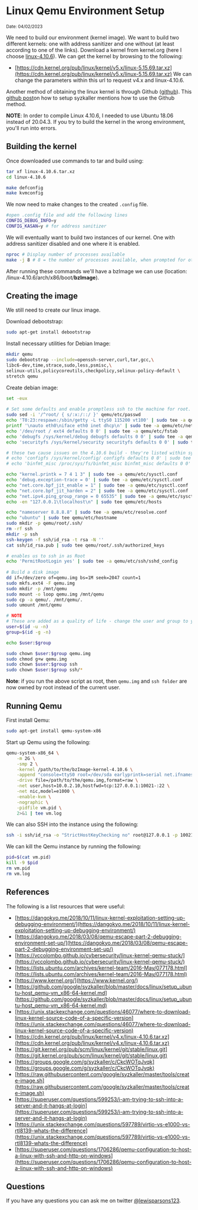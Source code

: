 # Linux Qemu Environment Setup
<sub>Date: 04/02/2023</sub>

We need to build our environment (kernel image). We want to build two different kernels: one with address sanitizer and one without (at least according to one of the links). Download a kernel from kernel.org (here I choose [linux-4.10.6](https://cdn.kernel.org/pub/linux/kernel/v4.x/linux-4.10.6.tar.xz)). We can get the kernel by browsing to the following:
- [https://cdn.kernel.org/pub/linux/kernel/v5.x/linux-5.15.69.tar.xz](https://cdn.kernel.org/pub/linux/kernel/v5.x/linux-5.15.69.tar.xz)
We can change the parameters within this url to request v4.x and linux-4.10.6. 

Another method of obtaining the linux kernel is through Github ([github](https://git.kernel.org/pub/scm/linux/kernel/git/stable/linux.git)). This [github post](https://github.com/google/syzkaller/blob/master/docs/linux/setup_ubuntu-host_qemu-vm_x86-64-kernel.md)on how to setup syzkaller mentions how to use the Github method.   

**NOTE**: In order to compile Linux 4.10.6, I needed to use Ubuntu 18.06 instead of 20.04.3. If you try to build the kernel in the wrong environment, you'll run into errors. 

## Building the kernel
Once downloaded use commands to tar and build using:
```bash
tar xf linux-4.10.6.tar.xz
cd linux-4.10.6

make defconfig
make kvmconfig
```

We now need to make changes to the created ```.config``` file. 
```bash
#open .config file and add the following lines
CONFIG_DEBUG_INFO=y
CONFIG_KASAN=y # for address sanitizer
```

We will eventually want to build two instances of our kernel. One with address sanitizer disabled and one where it is enabled.
```bash
nproc # Display number of processes available  
make -j 8 # 8 = the number of processes available, when prompted for other configuration options, choose default options for now
```

After running these commands we'll have a bzImage we can use (location: /linux-4.10.6/arch/x86/boot/**bzImage**). 

##  Creating the image
We still need to create our linux image.  

Download debootstrap:
```bash
sudo apt-get install debootstrap
```

Install necessary utilities for Debian Image:
```bash
mkdir qemu
sudo debootstrap --include=openssh-server,curl,tar,gcc,\
libc6-dev,time,strace,sudo,less,psmisc,\
selinux-utils,policycoreutils,checkpolicy,selinux-policy-default \
stretch qemu
```

Create debian image:
```bash
set -eux
 
# Set some defaults and enable promptless ssh to the machine for root.
sudo sed -i '/^root/ { s/:x:/::/ }' qemu/etc/passwd
echo 'T0:23:respawn:/sbin/getty -L ttyS0 115200 vt100' | sudo tee -a qemu/etc/inittab
printf '\nauto eth0\niface eth0 inet dhcp\n' | sudo tee -a qemu/etc/network/interfaces
echo '/dev/root / ext4 defaults 0 0' | sudo tee -a qemu/etc/fstab
echo 'debugfs /sys/kernel/debug debugfs defaults 0 0' | sudo tee -a qemu/etc/fstab
echo 'securityfs /sys/kernel/security securityfs defaults 0 0' | sudo tee -a qemu/etc/fstab

# these two cause issues on the 4.10.6 build - they're listed within syskaller - by not enabling these, our millage may vary 
# echo 'configfs /sys/kernel/config/ configfs defaults 0 0' | sudo tee -a qemu/etc/fstab
# echo 'binfmt_misc /proc/sys/fs/binfmt_misc binfmt_misc defaults 0 0' | sudo tee -a qemu/etc/fstab

echo "kernel.printk = 7 4 1 3" | sudo tee -a qemu/etc/sysctl.conf
echo 'debug.exception-trace = 0' | sudo tee -a qemu/etc/sysctl.conf
echo "net.core.bpf_jit_enable = 1" | sudo tee -a qemu/etc/sysctl.conf
echo "net.core.bpf_jit_harden = 2" | sudo tee -a qemu/etc/sysctl.conf
echo "net.ipv4.ping_group_range = 0 65535" | sudo tee -a qemu/etc/sysctl.conf
echo -en "127.0.0.1\tlocalhost\n" | sudo tee qemu/etc/hosts

echo "nameserver 8.8.8.8" | sudo tee -a qemu/etc/resolve.conf
echo "ubuntu" | sudo tee qemu/etc/hostname
sudo mkdir -p qemu/root/.ssh/
rm -rf ssh
mkdir -p ssh
ssh-keygen -f ssh/id_rsa -t rsa -N ''
cat ssh/id_rsa.pub | sudo tee qemu/root/.ssh/authorized_keys

# enables us to ssh in as Root
echo 'PermitRootLogin yes' | sudo tee -a qemu/etc/ssh/sshd_config
 
# Build a disk image
dd if=/dev/zero of=qemu.img bs=1M seek=2047 count=1
sudo mkfs.ext4 -F qemu.img
sudo mkdir -p /mnt/qemu
sudo mount -o loop qemu.img /mnt/qemu
sudo cp -a qemu/. /mnt/qemu/.
sudo umount /mnt/qemu

# NOTE
# These are added as a quality of life - change the user and group to your own
user=$(id -u -n)
group=$(id -g -n)

echo $user:$group

sudo chown $user:$group qemu.img
sudo chmod g+w qemu.img
sudo chown $user:$group ssh
sudo chown $user:$group ssh/*
```

**Note**: if you run the above script as root, then ```qemu.img``` and ```ssh folder``` are now owned by root instead of the current user. 

## Running Qemu

First install Qemu:
```bash
sudo apt-get install qemu-system-x86
```

Start up Qemu using the following: 
```bash
qemu-system-x86_64 \
	-m 2G \
	-smp 2 \
	-kernel /path/to/the/bzImage-kernel-4.10.6 \
	-append "console=ttyS0 root=/dev/sda earlyprintk=serial net.ifnames=0" \
	-drive file=/path/to/the/qemu.img,format=raw \
	-net user,host=10.0.2.10,hostfwd=tcp:127.0.0.1:10021-:22 \
	-net nic,model=e1000 \
	-enable-kvm \
	-nographic \
	-pidfile vm.pid \
	2>&1 | tee vm.log
```

We can also SSH into the instance using the following: 
```bash
ssh -i ssh/id_rsa -o "StrictHostKeyChecking no" root@127.0.0.1 -p 10021
```

We can kill the Qemu instance by running the following:
```bash
pid=$(cat vm.pid)
kill -9 $pid
rm vm.pid
rm vm.log
```

## References
The following is a list resources that were useful:
- [https://dangokyo.me/2018/10/11/linux-kernel-exploitation-setting-up-debugging-environment/](https://dangokyo.me/2018/10/11/linux-kernel-exploitation-setting-up-debugging-environment/)
- [https://dangokyo.me/2018/03/08/qemu-escape-part-2-debugging-environment-set-up/](https://dangokyo.me/2018/03/08/qemu-escape-part-2-debugging-environment-set-up/)
- [https://vccolombo.github.io/cybersecurity/linux-kernel-qemu-stuck/](https://vccolombo.github.io/cybersecurity/linux-kernel-qemu-stuck/)
- [https://lists.ubuntu.com/archives/kernel-team/2016-May/077178.html](https://lists.ubuntu.com/archives/kernel-team/2016-May/077178.html)
- [https://www.kernel.org/](https://www.kernel.org/)
- [https://github.com/google/syzkaller/blob/master/docs/linux/setup_ubuntu-host_qemu-vm_x86-64-kernel.md](https://github.com/google/syzkaller/blob/master/docs/linux/setup_ubuntu-host_qemu-vm_x86-64-kernel.md)
- [https://unix.stackexchange.com/questions/46077/where-to-download-linux-kernel-source-code-of-a-specific-version](https://unix.stackexchange.com/questions/46077/where-to-download-linux-kernel-source-code-of-a-specific-version)
- [https://cdn.kernel.org/pub/linux/kernel/v4.x/linux-4.10.6.tar.xz](https://cdn.kernel.org/pub/linux/kernel/v4.x/linux-4.10.6.tar.xz)
- [https://git.kernel.org/pub/scm/linux/kernel/git/stable/linux.git](https://git.kernel.org/pub/scm/linux/kernel/git/stable/linux.git)
- [https://groups.google.com/g/syzkaller/c/CkcWOTqJvqk](https://groups.google.com/g/syzkaller/c/CkcWOTqJvqk)
- [https://raw.githubusercontent.com/google/syzkaller/master/tools/create-image.sh](https://raw.githubusercontent.com/google/syzkaller/master/tools/create-image.sh)
- [https://superuser.com/questions/599253/i-am-trying-to-ssh-into-a-server-and-it-hangs-at-login](https://superuser.com/questions/599253/i-am-trying-to-ssh-into-a-server-and-it-hangs-at-login)
- [https://unix.stackexchange.com/questions/597789/virtio-vs-e1000-vs-rtl8139-whats-the-difference](https://unix.stackexchange.com/questions/597789/virtio-vs-e1000-vs-rtl8139-whats-the-difference)
- [https://superuser.com/questions/1706286/qemu-configuration-to-host-a-linux-with-ssh-and-http-on-windows](https://superuser.com/questions/1706286/qemu-configuration-to-host-a-linux-with-ssh-and-http-on-windows)

## Questions
If you have any questions you can ask me on twitter [@lewisparsons123](https://twitter.com/lewisparsons123).
